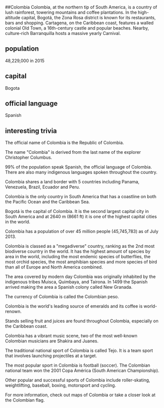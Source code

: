 ##Colombia
Colombia, at the northern tip of South America, is a country of lush rainforest, towering mountains and coffee plantations. In the high-altitude capital, Bogotá, the Zona Rosa district is known for its restaurants, bars and shopping. Cartagena, on the Caribbean coast, features a walled colonial Old Town, a 16th-century castle and popular beaches. Nearby, culture-rich Barranquilla hosts a massive yearly Carnival.



## population
48,229,000 in 2015

## capital
Bogota

 
## official language
Spanish

## interesting trivia
The official name of Colombia is the Republic of Colombia.

The name "Colombia" is derived from the last name of the explorer Christopher Columbus.

99% of the population speak Spanish, the official language of Colombia. There are also many indigenous languages spoken throughout the country.

Colombia shares a land border with 5 countries including Panama, Venezuela, Brazil, Ecuador and Peru.

Colombia is the only country in South America that has a coastline on both the Pacific Ocean and the Caribbean Sea.

Bogotá is the capital of Colombia. It is the second largest capital city in South America and at 2640 m (8661 ft) it is one of the highest capital cities in the world.

Colombia has a population of over 45 million people (45,745,783) as of July 2013.

Colombia is classed as a "megadiverse" country, ranking as the 2nd most biodiverse country in the world. It has the highest amount of species by area in the world, including the most endemic species of butterflies, the most orchid species, the most amphibian species and more species of bird than all of Europe and North America combined.

The area covered by modern day Colombia was originally inhabited by the indigenous tribes Muisca, Quimbaya, and Tairona. In 1499 the Spanish arrived making the area a Spanish colony called New Granada.

The currency of Colombia is called the Colombian peso.

Colombia is the world's leading source of emeralds and its coffee is world-renown.

Stands selling fruit and juices are found throughout Colombia, especially on the Caribbean coast.

Colombia has a vibrant music scene, two of the most well-known Colombian musicians are Shakira and Juanes.

The traditional national sport of Colombia is called Tejo. It is a team sport that involves launching projectiles at a target.

The most popular sport in Colombia is football (soccer). The Colombian national team won the 2001 Copa América (South American Championship).

Other popular and successful sports of Colombia include roller-skating, weightlifting, baseball, boxing, motorsport and cycling.

For more information, check out maps of Colombia or take a closer look at the Colombian flag.


